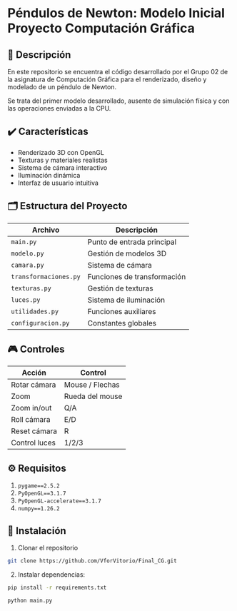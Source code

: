 # Péndulos de Newton: Modelo Inicial Proyecto Computación Gráfica

## 📝 Descripción

En este repositorio se encuentra el código desarrollado por el Grupo 02 de la asignatura de Computación Gráfica para el renderizado, diseño y modelado de un péndulo de Newton.

Se trata del primer modelo desarrollado, ausente de simulación física y con las operaciones enviadas a la CPU.

## ✔️ Características

- Renderizado 3D con OpenGL
- Texturas y materiales realistas
- Sistema de cámara interactivo
- Iluminación dinámica
- Interfaz de usuario intuitiva

## 🗂️ Estructura del Proyecto

| Archivo               | Descripción                 |
| --------------------- | --------------------------- |
| `main.py`             | Punto de entrada principal  |
| `modelo.py`           | Gestión de modelos 3D       |
| `camara.py`           | Sistema de cámara           |
| `transformaciones.py` | Funciones de transformación |
| `texturas.py`         | Gestión de texturas         |
| `luces.py`            | Sistema de iluminación      |
| `utilidades.py`       | Funciones auxiliares        |
| `configuracion.py`    | Constantes globales         |

## 🎮 Controles

| Acción        | Control         |
| ------------- | --------------- |
| Rotar cámara  | Mouse / Flechas |
| Zoom          | Rueda del mouse |
| Zoom in/out   | Q/A             |
| Roll cámara   | E/D             |
| Reset cámara  | R               |
| Control luces | 1/2/3           |

## ⚙️ Requisitos

1. `pygame==2.5.2`
2. `PyOpenGL==3.1.7`
3. `PyOpenGL-accelerate==3.1.7`
4. `numpy==1.26.2`

## 🚀 Instalación

1. Clonar el repositorio

```bash
git clone https://github.com/VforVitorio/Final_CG.git
```

2. Instalar dependencias:

```bash
pip install -r requirements.txt

python main.py
```
